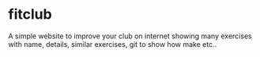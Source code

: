# fitclub
A simple website to improve your club on internet showing many exercises with name, details, similar exercises, git to show how make etc..
